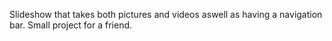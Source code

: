 Slideshow that takes both pictures and videos aswell as having a navigation bar. Small project for a friend. 